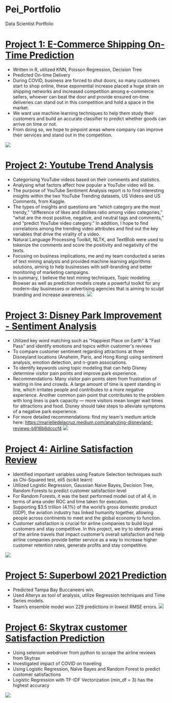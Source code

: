 # Pei_Portfolio
Data Scientist Portfolio

# [Project 1: E-Commerce Shipping On-Time Prediction](https://github.com/ChengpeiLIu/Pei_Portfolio/tree/main/E-Commerce%20On-time%20Delivery%20Prediction)
* Written in R, utilized KNN, Poisson Regression, Decision Tree 
* Predicted On-time Delivery
* During COVID, business are forced to shut doors, so many customers start to shop online, these exponential increase placed a huge strain on shipping networks and increased competition among e-commerce sellers, whoever can beat the door and provide ensured on-time deliveries can stand out in this competition and hold a space in the market. 
* We want use machine learning techniques to help them study their customers and build an accurate classifier to predict whether goods can arrive on time or not.
* From doing so, we hope to pinpoint areas where company can improve their services and stand out in the competition.

![](/images/9.jpeg)


# [Project 2: Youtube Trend Analysis](https://github.com/ChengpeiLIu/Pei_Portfolio/tree/main/Youtube%20Trend%20Analysis)
* Categorising YouTube videos based on their comments and statistics.
* Analysing what factors affect how popular a YouTube video will be.
* The purpose of YouTube Sentiment Analysis report is to find interesting insights within the two YouTube Trending datasets, US Videos and US Comments, from Kaggle.
* The types of insights and questions are “which category are the most trendy,” “difference of likes and dislikes ratio among video categories,” “what are the most positive, negative, and neutral tags and comments,” and “predict YouTube video category.” In addition, I hope to find correlations among the trending video attributes and find out the key variables that drive the virality of a video. 
* Natural Language Processing Toolkit, NLTK, and TextBlob were used to tokenize the comments and score the positivity and negativity of the texts. 
* Focusing on business implications, me and my team conducted a series of text mining analysis and provided machine learning algorithms solutions, aiming to help businesses with self-branding and better monitoring of marketing campaigns.
* In summary, I believe the text mining techniques, Topic modeling Browser as well as prediction models create a powerful toolkit for any modern-day businesses or advertising agencies that is aiming to sculpt branding and increase awareness.
![](/images/3.png)

# [Project 3: Disney Park Improvement - Sentiment Analysis](https://github.com/ChengpeiLIu/Pei_Portfolio/tree/main/Disney%20Park%20Improvement)
* Utilized key word matching such as "Happiest Place on Earth" & "Fast Pass" and identify emotions and topics within customer's reviews
* To compare customer sentiment regarding attractions at three Disneyland locations (Anaheim, Paris, and Hong Kong) using sentiment analysis, emotion detection, and n-gram associations. 
* To identify keywords using topic modeling that can help Disney determine visitor pain points and improve park experience. 
* Recommendations: Many visitor pain points stem from frustration of waiting in line and crowds. A large amount of time is spent standing in line, which irritates people and contributes to a more negative experience. Another common pain point that contributes to the problem with long lines is park capacity — more visitors mean longer wait times for attractions and food. Disney should take steps to alleviate symptoms of a negative park experience. 
* For more detailed recommendations: find my team's medium article here: https://marielledelacruz.medium.com/analyzing-disneyland-reviews-b916b6dcccf4
![](/images/7.png)





# [Project 4: Airline Satisfaction Review](https://github.com/ChengpeiLIu/Pei_Portfolio/tree/main/Airline%20Passenger%20Satisfaction%20Prediction)
* Identified important variables using Feature Selection techniques such as Chi-Squared test, eli5 (scikit learn)
* Utilized Logistic Regression, Gaussian Naive Bayes, Decision Tree, Random Forests to predict customer satisfaction level
* For Random Forests, it was the best performed model out of all 4, in terms of area under ROC and time taken for execution.
* Supporting $3.5 trillion (4.1%) of the world’s gross domestic product (GDP), the aviation industry has linked humanity together, allowing people across continents to meet and the global economy to function. 
* Customer satisfaction is crucial for airline companies to build loyal customers and stay competitive. In this project, we try to identify areas of the airline travels that impact customer’s overall satisfaction and help airline companies provide better service as a way to increase higher customer retention rates, generate profits and stay competitive.

![](/images/5.jpeg)


# [Project 5: Superbowl 2021 Prediction](https://github.com/ChengpeiLIu/Pei_Portfolio/tree/main/Superbowl%20Prediction%202021)
* Predicted Tampa Bay Buccaneers win. 
* Used Alteryx as tool of analysis, utilize Regression techniques and Time Series models.
*	Team’s ensemble model won 229 predictions in lowest RMSE errors. 
![](/images/4.png)


# [Project 6: Skytrax customer Satisfaction Prediction](https://github.com/ChengpeiLIu/Pei_Portfolio/tree/main/Skytrax%20Airline%20Review) 
* Using selenium webdriver from python to scrape the airline reviews from Skytrax
* Investigated impact of COVID on traveling 
* Using Logistic Regression, Naïve Bayes and Random Forest to predict customer satisfactions 
* Logistic Regression with TF-IDF Vectorization (min_df = 3) has the highest accuracy


![](/images/6.png)



